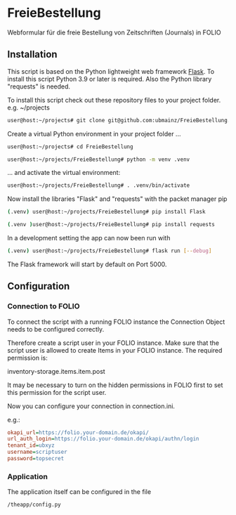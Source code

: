 # FreieBestellung
Webformular für die freie Bestellung von Zeitschriften (Journals) in FOLIO

## Installation

This script is based on the Python lightweight web framework [Flask](https://flask.palletsprojects.com/en/3.0.x/). To install this script Python 3.9 or later is required. Also the Python library "requests" is needed.

To install this script check out these repository files to your project folder. e.g. ~/projects

```bash
user@host:~/projects# git clone git@github.com:ubmainz/FreieBestellung.git
```

Create a virtual Python environment in your project folder ...
```bash
user@host:~/projects# cd FreieBestellung

user@host:~/projects/FreieBestellung# python -m venv .venv
```

... and activate the virtual environment:
```bash
user@host:~/projects/FreieBestellung# . .venv/bin/activate
```

Now install the libraries "Flask" and "requests" with the packet manager pip
```bash
(.venv) user@host:~/projects/FreieBestellung# pip install Flask

(.venv )user@host:~/projects/FreieBestellung# pip install requests
```

In a development setting the app can now been run with
```bash
(.venv) user@host:~/projects/FreieBestellung# flask run [--debug]
```

The Flask framework will start by default on Port 5000.

## Configuration

### Connection to FOLIO

To connect the script with a running FOLIO instance the Connection Object needs to be configured correctly.

Therefore create a script user in your FOLIO instance. Make sure that the script user is allowed to create Items in your FOLIO instance. The required permission is: 

inventory-storage.items.item.post

It may be necessary to turn on the hidden permissions in FOLIO first to set this permission for the script user.

Now you can configure your connection in connection.ini.

e.g.:

```ini
okapi_url=https://folio.your-domain.de/okapi/
url_auth_login=https://folio.your-domain.de/okapi/authn/login
tenant_id=ubxyz
username=scriptuser
password=topsecret
```

### Application

The application itself can be configured in the file

```bash
/theapp/config.py
```
